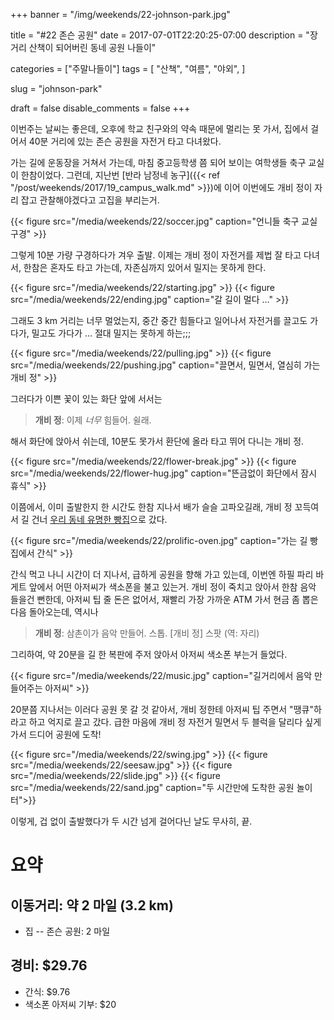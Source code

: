 +++
banner = "/img/weekends/22-johnson-park.jpg"

title = "#22 존슨 공원"
date = 2017-07-01T22:20:25-07:00
description = "장거리 산책이 되어버린 동네 공원 나들이"

categories = ["주말나들이"]
tags = [
    "산책",
    "여름",
    "야외",
]

slug = "johnson-park"

draft = false
disable_comments = false
+++

이번주는 날씨는 좋은데, 오후에 학교 친구와의 약속 때문에 멀리는 못 가서,
집에서 걸어서 40분 거리에 있는 존슨 공원을 자전거 타고 다녀왔다.

<!--more-->

가는 길에 운동장을 거쳐서 가는데, 마침 중고등학생 쯤 되어 보이는 여학생들
축구 교실이 한참이었다. 그런데, 지난번 [반라 남정네 농구]({{< ref
"/post/weekends/2017/19_campus_walk.md" >}})에 이어 이번에도 개비 정이
자리 잡고 관찰해야겠다고 고집을 부리는거.

{{< figure
  src="/media/weekends/22/soccer.jpg"
  caption="언니들 축구 교실 구경" >}}

그렇게 10분 가량 구경하다가 겨우 출발.
이제는 개비 정이 자전거를 제법 잘 타고 다녀서, 한참은 혼자도 타고 가는데,
자존심까지 있어서 밀지는 못하게 한다.

{{< figure
  src="/media/weekends/22/starting.jpg" >}}
{{< figure
  src="/media/weekends/22/ending.jpg"
  caption="갈 길이 멀다 …" >}}

그래도 3 km 거리는 너무 멀었는지, 중간 중간 힘들다고 일어나서 자전거를 끌고도
가다가, 밀고도 가다가 … 절대 밀지는 못하게 하는;;;

{{< figure
  src="/media/weekends/22/pulling.jpg" >}}
{{< figure
  src="/media/weekends/22/pushing.jpg"
  caption="끌면서, 밀면서, 열심히 가는 개비 정" >}}

그러다가 이쁜 꽃이 있는 화단 앞에 서서는

> **개비 정**: 이제 _너무_ 힘들어. 쉴래.

해서 화단에 앉아서 쉬는데, 10분도 못가서 환단에 올라 타고 뛰어 다니는 개비 정.

{{< figure
  src="/media/weekends/22/flower-break.jpg" >}}
{{< figure
  src="/media/weekends/22/flower-hug.jpg"
  caption="뜬금없이 화단에서 잠시 휴식" >}}

이쯤에서, 이미 출발한지 한 시간도 한참 지나서 배가 슬슬 고파오길래,
개비 정 꼬득여서 길 건너 [우리 동네 유명한 빵집](http://www.prolificoven.com/)으로 갔다.

{{< figure
  src="/media/weekends/22/prolific-oven.jpg"
  caption="가는 길 빵집에서 간식" >}}

간식 먹고 나니 시간이 더 지나서, 급하게 공원을 향해 가고 있는데,
이번엔 하필 파리 바게트 앞에서 어떤 아저씨가 색소폰을 불고 있는거.
개비 정이 죽치고 앉아서 한참 음악 들을건 뻔한데, 아저씨 팁 줄 돈은 없어서,
재빨리 가장 가까운 ATM 가서 현금 좀 뽑은 다음 돌아오는데, 역시나

> **개비 정**: 삼촌이가 음악 만들어. 스톱. [개비 정] 스팟 (역: 자리)

그리하여, 약 20분을 길 한 복판에 주저 앉아서 아저씨 색소폰 부는거 들었다.

{{< figure
  src="/media/weekends/22/music.jpg"
  caption="길거리에서 음악 만들어주는 아저씨" >}}

20분쯤 지나서는 이러다 공원 못 갈 것 같아서, 개비 정한테 아저씨 팁 주면서
"땡큐"하라고 하고 억지로 끌고 갔다.
급한 마음에 개비 정 자전거 밀면서 두 블럭을 달리다 싶게 가서 드디어 공원에 도착!

{{< figure
  src="/media/weekends/22/swing.jpg" >}}
{{< figure
  src="/media/weekends/22/seesaw.jpg" >}}
{{< figure
  src="/media/weekends/22/slide.jpg" >}}
{{< figure
  src="/media/weekends/22/sand.jpg"
  caption="두 시간만에 도착한 공원 놀이터">}}

이렇게, 겁 없이 출발했다가 두 시간 넘게 걸어다닌 날도 무사히, 끝.

# 요약

## 이동거리: 약 2 마일 (3.2 km)

- 집 -- 존슨 공원: 2 마일

## 경비: $29.76

- 간식: $9.76
- 색소폰 아저씨 기부: $20
